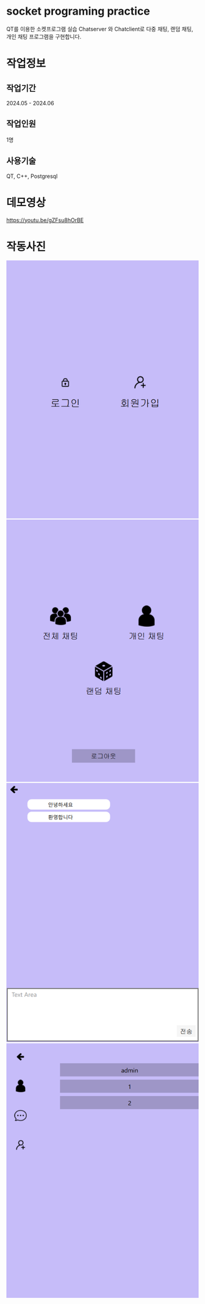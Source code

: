 # socket programing practice 
QT를 이용한 소켓프로그램 실습
Chatserver 와 Chatclient로 다중 채팅, 랜덤 채팅, 개인 채팅 프로그램을 구현합니다.
# 작업정보
## 작업기간
2024.05 - 2024.06 
## 작업인원
1명
## 사용기술
QT, C++, Postgresql
# 데모영상
https://youtu.be/gZFsu8hOrBE
# 작동사진
![구조도](img/1.png)  
![구조도](img/2.png)  
![구조도](img/3.png)  
![구조도](img/4.png)  
